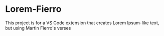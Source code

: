 # Lorem-Fierro

This project is for a VS Code extension that creates Lorem Ipsum-like text, but using Martin Fierro's verses
